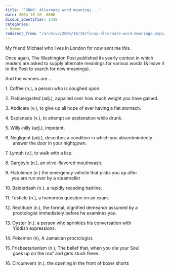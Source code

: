 ```yaml
---
title: 'FUNNY: Alternate word meanings...'
date: 2004-10-20 -0800
disqus_identifier: 1428
categories:
- humor
redirect_from: "/archive/2004/10/19/funny-alternate-word-meanings.aspx/"
---
```


My friend Michael who lives in London for now sent me this.

Once again, The Washington Post published its yearly contest in which
readers are asked to supply alternate meanings for various words (&
leave it to the Post to search for new meanings).

And the winners are ...

​1. Coffee (n.), a person who is coughed upon.

​2. Flabbergasted (adj.), appalled over how much weight you have gained.

​3. Abdicate (v.), to give up all hope of ever having a flat stomach.

​4. Esplanade (v.), to attempt an explanation while drunk.

​5. Willy-nilly (adj.), impotent.

​6. Negligent (adj.), describes a condition in which you absentmindedly\
       answer the door in your nightgown.

​7. Lymph (v.), to walk with a lisp.

​8. Gargoyle (n.), an olive-flavored mouthwash.

​9. Flatulence (n.) the emergency vehicle that picks you up after\
      you are run over by a steamroller

​10. Balderdash (n.), a rapidly receding hairline.

​11. Testicle (n.), a humorous question on an exam.

​12. Rectitude (n.), the formal, dignified demeanor assumed by a\
       proctologist immediately before he examines you.

​13. Oyster (n.), a person who sprinkles his conversation with\
       Yiddish expressions.

​14. Pokemon (n), A Jamaican proctologist.

​15. Frisbeetarianism (n.), The belief that, when you die your Soul\
       goes up on the roof and gets stuck there.

​16. Circumvent (n.), the opening in the front of boxer shorts

